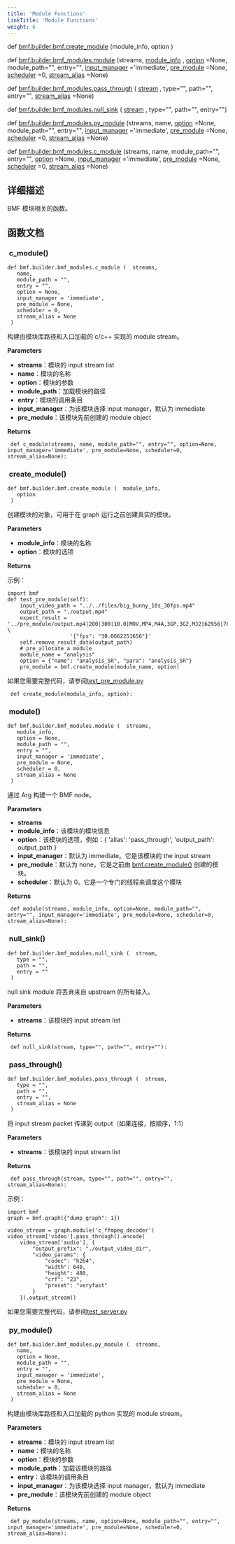 ```yaml
---
title: 'Module Functions'
linkTitle: 'Module Functions'
weight: 6
---
```

[//]: <> (REF_MD: group__mdFunc.html)


def   [bmf.builder.bmf.create_module](#create_module) (module_info, option )
 
 
def   [bmf.builder.bmf_modules.module](#module) (streams, [module_info](https://babitmf.github.io/docs/bmf/api/api_in_python/bmfmodules/#module_info) , [option](https://babitmf.github.io/docs/bmf/api/api_in_python/bmfmodules/#option) =None, module_path="", entry="", [input_manager](https://babitmf.github.io/docs/bmf/api/api_in_python/bmfmodules/#input_manager) ='immediate', [pre_module](https://babitmf.github.io/docs/bmf/api/api_in_python/bmfmodules/#pre_module) =None, [scheduler](https://babitmf.github.io/docs/bmf/api/api_in_python/bmfmodules/#scheduler) =0, [stream_alias](https://babitmf.github.io/docs/bmf/api/api_in_python/bmfmodules/#stream_alias) =None)
 
 
def   [bmf.builder.bmf_modules.pass_through](#pass_through) ( [stream](https://babitmf.github.io/docs/bmf/api/api_in_python/bmfmodules/#stream) , type="", path="", entry="", [stream_alias](https://babitmf.github.io/docs/bmf/api/api_in_python/bmfmodules/#stream_alias) =None)
 
 
def   [bmf.builder.bmf_modules.null_sink](#null_sink) ( [stream](https://babitmf.github.io/docs/bmf/api/api_in_python/bmfmodules/#stream) , type="", path="", entry="")
 
 
def   [bmf.builder.bmf_modules.py_module](#py_module) (streams, name, [option](https://babitmf.github.io/docs/bmf/api/api_in_python/bmfmodules/#option) =None, module_path="", entry="", [input_manager](https://babitmf.github.io/docs/bmf/api/api_in_python/bmfmodules/#input_manager) ='immediate', [pre_module](https://babitmf.github.io/docs/bmf/api/api_in_python/bmfmodules/#pre_module) =None, [scheduler](https://babitmf.github.io/docs/bmf/api/api_in_python/bmfmodules/#scheduler) =0, [stream_alias](https://babitmf.github.io/docs/bmf/api/api_in_python/bmfmodules/#stream_alias) =None)
 
 
def   [bmf.builder.bmf_modules.c_module](#c_module) (streams, name, module_path="", entry="", [option](https://babitmf.github.io/docs/bmf/api/api_in_python/bmfmodules/#option) =None, [input_manager](https://babitmf.github.io/docs/bmf/api/api_in_python/bmfmodules/#input_manager) ='immediate', [pre_module](https://babitmf.github.io/docs/bmf/api/api_in_python/bmfmodules/#pre_module) =None, [scheduler](https://babitmf.github.io/docs/bmf/api/api_in_python/bmfmodules/#scheduler) =0, [stream_alias](https://babitmf.github.io/docs/bmf/api/api_in_python/bmfmodules/#stream_alias) =None)
 
 

## 详细描述

BMF 模块相关的函数。

## 函数文档


###  c_module()

```
def bmf.builder.bmf_modules.c_module (  streams, 
   name, 
   module_path = "", 
   entry = "", 
   option = None, 
   input_manager = 'immediate', 
   pre_module = None, 
   scheduler = 0, 
   stream_alias = None 
 )   
```
构建由模块库路径和入口加载的 c/c++ 实现的 module stream。

**Parameters**
 - **streams**：模块的 input stream list
 - **name**：模块的名称
 - **option**：模块的参数
 - **module_path**：加载模块的路径
 - **entry**：模块的调用条目
 - **input_manager**：为该模块选择 input manager，默认为 immediate
 - **pre_module**：该模块先前创建的 module object



**Returns**



```
 def c_module(streams, name, module_path="", entry="", option=None, input_manager='immediate', pre_module=None, scheduler=0, stream_alias=None):

```

###  create_module()

```
def bmf.builder.bmf.create_module (  module_info, 
   option 
 )   
```
创建模块的对象，可用于在 graph 运行之前创建真实的模块。

**Parameters**
 - **module_info**：模块的名称
 - **option**：模块的选项



**Returns**

示例：

```
import bmf
def test_pre_module(self):
    input_video_path = "../../files/big_bunny_10s_30fps.mp4"
    output_path = "./output.mp4"
    expect_result = '../pre_module/output.mp4|200|300|10.0|MOV,MP4,M4A,3GP,3G2,MJ2|62956|78695|h264|' \
                    '{"fps": "30.0662251656"}'
    self.remove_result_data(output_path)
    # pre_allocate a module
    module_name = "analysis"
    option = {"name": "analysis_SR", "para": "analysis_SR"}
    pre_module = bmf.create_module(module_name, option)

```

如果您需要完整代码，请参阅[test_pre_module.py](https://github.com/BabitMF/bmf/blob/master/bmf/test/pre_module/test_pre_module.py)


```
 def create_module(module_info, option):

```

###  module()

```
def bmf.builder.bmf_modules.module (  streams, 
   module_info, 
   option = None, 
   module_path = "", 
   entry = "", 
   input_manager = 'immediate', 
   pre_module = None, 
   scheduler = 0, 
   stream_alias = None 
 )   
```
通过 Arg 构建一个 BMF node。

**Parameters**
 - **streams**  
 - **module_info**：该模块的模块信息
 - **option**：该模块的选项，例如：{ 'alias': 'pass_through', 'output_path': output_path } 
 - **input_manager**：默认为 immediate。它是该模块的 the input stream
 - **pre_module**：默认为 none。它是之前由 [bmf.create_module()](#create_module) 创建的模块。
 - **scheduler**：默认为 0。它是一个专门的线程来调度这个模块



**Returns**



```
 def module(streams, module_info, option=None, module_path="", entry="", input_manager='immediate', pre_module=None, scheduler=0, stream_alias=None):

```

###  null_sink()

```
def bmf.builder.bmf_modules.null_sink (  stream, 
   type = "", 
   path = "", 
   entry = "" 
 )   
```
null sink module 将丢弃来自 upstream 的所有输入。

**Parameters**
 - **streams**：该模块的 input stream list



**Returns**



```
 def null_sink(stream, type="", path="", entry=""):

```

###  pass_through()

```
def bmf.builder.bmf_modules.pass_through (  stream, 
   type = "", 
   path = "", 
   entry = "", 
   stream_alias = None 
 )   
```
将 input stream packet 传递到 output（如果连接，按顺序，1:1）

**Parameters**
 - **streams**：该模块的 input stream list



**Returns**



```
 def pass_through(stream, type="", path="", entry="", stream_alias=None):

```

示例：

```
import bmf
graph = bmf.graph({"dump_graph": 1})

video_stream = graph.module('c_ffmpeg_decoder')
video_stream['video'].pass_through().encode(
    video_stream['audio'], {
        "output_prefix": "./output_video_dir",
        "video_params": {
            "codec": "h264",
            "width": 640,
            "height": 480,
            "crf": "23",
            "preset": "veryfast"
        }
    }).output_stream()

```

如果您需要完整代码，请参阅[test_server.py](https://github.com/BabitMF/bmf/blob/master/bmf/test/server/test_server.py)

###  py_module()

```
def bmf.builder.bmf_modules.py_module (  streams, 
   name, 
   option = None, 
   module_path = "", 
   entry = "", 
   input_manager = 'immediate', 
   pre_module = None, 
   scheduler = 0, 
   stream_alias = None 
 )   
```
构建由模块库路径和入口加载的 python 实现的 module stream。

**Parameters**
 - **streams**：模块的 input stream list
 - **name**：模块的名称
 - **option**：模块的参数
 - **module_path**：加载该模块的路径
 - **entry**：该模块的调用条目
 - **input_manager**：为该模块选择 input manager，默认为 immediate
 - **pre_module**：该模块先前创建的 module object


**Returns**



```
 def py_module(streams, name, option=None, module_path="", entry="", input_manager='immediate', pre_module=None, scheduler=0, stream_alias=None):

```
